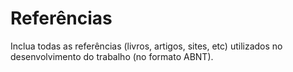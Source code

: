 # Referências

Inclua todas as referências (livros, artigos, sites, etc) utilizados no desenvolvimento do trabalho (no formato ABNT).